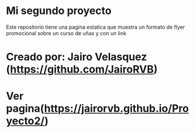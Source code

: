 # Mi segundo proyecto
Este repositorio tiene una pagina estatica que muestra un formato de flyer promocional sobre un curso de uñas y con un link
# Creado por: Jairo Velasquez (https://github.com/JairoRVB)
# Ver pagina(https://jairorvb.github.io/Proyecto2/)
